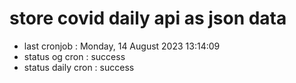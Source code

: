 # store covid daily api as json data

- last cronjob : Monday, 14 August 2023 13:14:09
- status og cron : success
- status daily cron : success
      
      